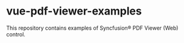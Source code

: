 # vue-pdf-viewer-examples
This repository contains examples of Syncfusion&reg; PDF Viewer (Web) control.
